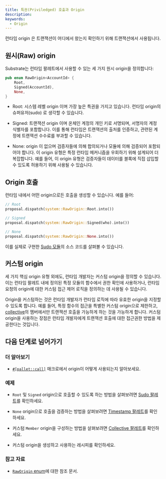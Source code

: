 ```yaml
---
title: 특권(Priviledged) 호출과 Origin
description:
keywords:
  - Origin
---
```


런타임 origin 은 트랜잭션이 어디에서 왔는지 확인하기 위해 트랜잭션에서 사용됩니다.

## 원시(Raw) origin

Substrate는 런타임 팔레트에서 사용할 수 있는 세 가지 원시 origin을 정의합니다:

```rust
pub enum RawOrigin<AccountId> {
	Root,
	Signed(AccountId),
	None,
}
```

- Root: 시스템 레벨 origin 이며 가장 높은 특권을 가지고 있습니다. 런타임 origin의 슈퍼유저(sudo) 로 생각할 수 있습니다.

- Signed: 트랜잭션 origin 이며 온체인 계정의 개인 키로 서명되며, 서명자의 계정 식별자를 포함합니다. 이를 통해 런타임은 트랜잭션의 출처를 인증하고, 관련된 계정에 트랜잭션 수수료를 부과할 수 있습니다.

- None: origin 이 없으며 검증자들에 의해 합의되거나 모듈에 의해 검증되어 포함되어야 합니다.
  이 origin 유형은 특정 런타임 메커니즘을 우회하기 위해 설계되어 더 복잡합니다.
  예를 들어, 이 origin 유형은 검증자들이 데이터를 블록에 직접 삽입할 수 있도록 허용하기 위해 사용될 수 있습니다.

## Origin 호출

런타임 내에서 어떤 origin으로든 호출을 생성할 수 있습니다. 예를 들어:

```rust
// Root
proposal.dispatch(system::RawOrigin::Root.into())

// Signed
proposal.dispatch(system::RawOrigin::Signed(who).into())

// None
proposal.dispatch(system::RawOrigin::None.into())
```

이를 실제로 구현한 [Sudo 모듈](https://paritytech.github.io/substrate/master/pallet_sudo/index.html)의 소스 코드를 살펴볼 수 있습니다.

## 커스텀 origin

세 가지 핵심 origin 유형 외에도, 런타임 개발자는 커스텀 origin을 정의할 수 있습니다.
이는 런타임 팔레트 내에 정의된 특정 모듈의 함수에서 권한 확인에 사용하거나, 런타임 요청의 origin에 대한 커스텀 접근 제어 로직을 정의하는 데 사용될 수 있습니다.

Origin을 커스텀하는 것은 런타임 개발자가 런타임 로직에 따라 유효한 origin을 지정할 수 있도록 합니다. 예를 들어, 특정 함수의 접근을 특별한 커스텀 origin으로 제한하고, [collective](https://github.com/paritytech/polkadot-sdk/tree/master/substrate/frame/collective)의 멤버에서만 트랜잭션 호출을 가능하게 하는 것을 가능하게 합니다. 커스텀 origin을 사용하는 장점은 런타임 개발자에게 트랜잭션 호출에 대한 접근권한 방법을 제공한다는 것입니다.

## 다음 단계로 넘어가기

### 더 알아보기

- [`#[pallet::call]`](https://paritytech.github.io/substrate/master/frame_support/attr.pallet.html#call-palletcall-optional) 매크로에서 origin이 어떻게 사용되는지 알아보세요.

### 예제

- `Root` 및 `Signed` origin으로 호출할 수 있도록 하는 방법을 살펴보려면 [Sudo 팔레트](https://github.com/paritytech/polkadot-sdk/tree/master/substrate/frame/sudo)를 확인하세요.

- `None` origin으로 호출을 검증하는 방법을 살펴보려면 [Timestamp 팔레트](https://github.com/paritytech/polkadot-sdk/tree/master/substrate/frame/timestamp)를 확인하세요.

- 커스텀 `Member` origin을 구성하는 방법을 살펴보려면 [Collective 팔레트](https://github.com/paritytech/polkadot-sdk/tree/master/substrate/frame/collective)를 확인하세요.

- 커스텀 origin을 생성하고 사용하는 레시피를 확인하세요.

### 참고 자료

- [`RawOrigin` enum](https://paritytech.github.io/substrate/master/frame_system/enum.RawOrigin.html)에 대한 참조 문서.
